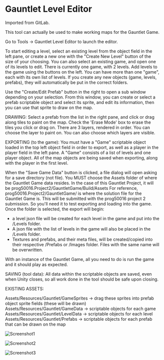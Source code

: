 # Gauntlet Level Editor

Imported from GitLab.


This tool can actually be used to make working maps for the Gauntlet Game.

Go to Tools -> Gauntlet Level Editor to launch the editor.

To start editing a level, select an existing level from the object field in the left pane, or create a new one with the 
"Create New Level" button of the size of your choosing. You can also select an existing game, and open one of its levels to edit.
There is currently one game, with 2 levels. Add levels to the game using the buttons on the left. You can have more than one "game", each with its own list of levels.
If you create any new objects (game, levels, prefabs), they will automatically be put in the correct folders.

Use the "Create/Edit Prefab" button in the right to open a sub window depending on your selection.
From this window, you can create or select a prefab scriptable object and select its sprite, and edit its information, then you can use that
sprite to draw on the map.

DRAWING:
Select a prefab from the list in the right pane, and click or drag along tiles to paint on the map. Check the 'Erase Mode'
box to erase the tiles you click or drag on.
There are 3 layers, rendered in order. You can choose the layer to paint on. You can also choose which layers are visible.

EXPORTING (to the game):
You must have a "Game" scriptable object loaded in the top left object field in order to export, as well as a player in the player field in the left pane.
A "Game" consists of a list of levels and one player object. All of the map objects are being saved when exporting, along with the player in the first level.

When the "Save Game Data" button is clicked, a file dialog will open asking for a save directory (not file).
You MUST choose the Assets folder of where the Gauntlet Game data resides. In the case of this Gauntlet Project, it will be prog50016.Project2/GauntletGame/Build/Assets
For reference, prog50016.Project2/GauntletGame/ is where the solution file for the Gauntlet Game is.
This will be submitted with the prog50016 project 2 submission. So you'll need it to test exporting and loading into the game.
Once the folder is selected, the export will begin:
- a level json file will be created for each level in the game and put into the /Levels folder.
- A json file with the list of levels in the game will also be placed in the /Levels folder.
- Textures and prefabs, and their meta files, will be created/copied into their respective /Prefabs or /Images folder.
Files with the same name will be overwritten.

With an instance of the Gauntlet Game, all you need to do is run the game and it should play as expected.

SAVING (tool data):
All data within the scriptable objects are saved, even when Unity closes, so all work done in the tool should be safe upon closing.


EXISTING ASSETS:

Assets/Resources/Gauntlet/GameSprites -> drag these sprites into prefab object sprite fields (these will be drawn)
Assets/Resources/Gauntlet/GameData -> scriptable objects for each game 
Assets/Resources/Gauntlet/LevelData -> scriptable objects for each level
Assets/Resources/Gauntlet/Prefabs -> scriptable objects for each prefab that can be drawn on the map


![Screenshot1](https://user-images.githubusercontent.com/15040875/72028892-33716d00-3252-11ea-9042-3162c9b3872c.PNG)

![Screenshot2](https://user-images.githubusercontent.com/15040875/72029286-6f590200-3253-11ea-8264-a0d70dbf5e4c.PNG)

![Screenshot3](https://user-images.githubusercontent.com/15040875/72029299-7aac2d80-3253-11ea-8145-10142def5d8a.PNG)


